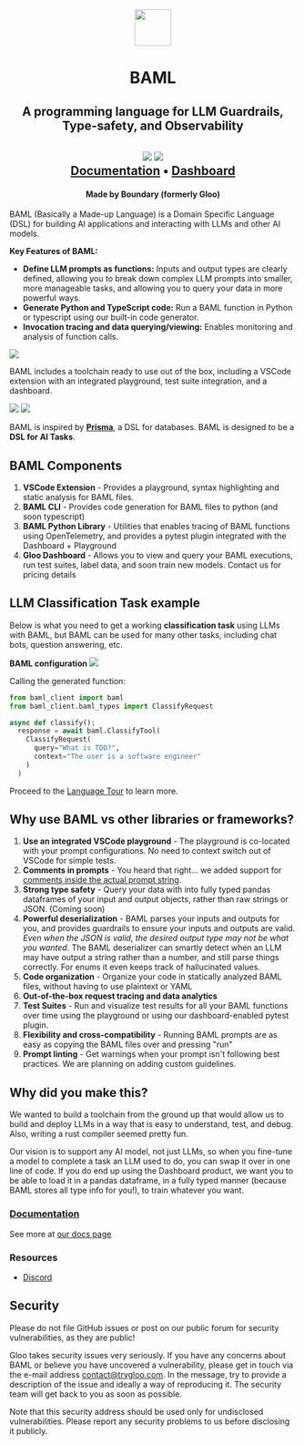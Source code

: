 <div align="center">
  <a href="https://app.trygloo.com?utm_source=github" target="_blank" rel="noopener noreferrer">
    <picture>
      <source media="(prefers-color-scheme: dark)" srcset="https://www.trygloo.com/gloo-ai-square-256.png">
      <img src="https://www.trygloo.com/gloo-ai-square-256.png" height="64">
    </picture>
  </a>
  <h1>BAML</h1>
  <h2>A programming language for LLM Guardrails, Type-safety, and Observability <h2>
  <a href="https://discord.gg/ENtBB6kkXH"><img src="https://img.shields.io/discord/1119368998161752075.svg?logo=discord" /></a>
  <a href="https://twitter.com/intent/follow?screen_name=tryGloo"><img src="https://img.shields.io/twitter/follow/tryGloo?style=social"></a>
  <!-- <a href="https://docs.boundaryml.com"><img src="https://img.shields.io/badge/documentation-gloo-brightgreen.svg"></a> -->
  <br /> 
  <a href="https://docs.boundaryml.com">Documentation</a>
 • <a href="https://app.trygloo.com">Dashboard</a>
   <h4>Made by Boundary (formerly Gloo)</h4>
</div>

BAML (Basically a Made-up Language) is a Domain Specific Language (DSL) for building AI applications and interacting with LLMs and other AI models.

**Key Features of BAML:**

- **Define LLM prompts as functions:** Inputs and output types are clearly defined, allowing you to break down complex LLM prompts into smaller, more manageable tasks, and allowing you to query your data in more powerful ways.
- **Generate Python and TypeScript code:** Run a BAML function in Python or typescript using our built-in code generator.
- **Invocation tracing and data querying/viewing:** Enables monitoring and analysis of function calls.

<img src="docs/images/baml/baml-playground.png" />

BAML includes a toolchain ready to use out of the box, including a VSCode extension with an integrated playground, test suite integration, and a dashboard.

<img src="docs/images/baml/dashboard-full-baml.png" />

<img src="docs/images/baml/dashboard-analytics.png" />

BAML is inspired by **[Prisma](https://www.prisma.io/)**, a DSL for databases. BAML is designed to be a **DSL for AI Tasks**.

## BAML Components

1. **VSCode Extension** - Provides a playground, syntax highlighting and static analysis for BAML files.
2. **BAML CLI** - Provides code generation for BAML files to python (and soon typescript)
3. **BAML Python Library** - Utilities that enables tracing of BAML functions using OpenTelemetry, and provides a pytest plugin integrated with the Dashboard + Playground
4. **Gloo Dashboard** - Allows you to view and query your BAML executions, run test suites, label data, and soon train new models. Contact us for pricing details

## LLM Classification Task example

Below is what you need to get a working **classification task** using LLMs with BAML, but BAML can be used for many other tasks, including chat bots, question answering, etc.

**BAML configuration**
<img src="docs/images/baml/full-prompt-baml.png" />

Calling the generated function:

```python
from baml_client import baml
from baml_client.baml_types import ClassifyRequest

async def classify():
  response = await baml.ClassifyTool(
    ClassifyRequest(
      query="What is TDD?",
      context="The user is a software engineer"
    )
  )
```

Proceed to the [Language Tour](./baml-by-example) to learn more.

## Why use BAML vs other libraries or frameworks?

1. **Use an integrated VSCode playground** - The playground is co-located with your prompt configurations. No need to context switch out of VSCode for simple tests.
2. **Comments in prompts** - You heard that right... we added support for [comments inside the actual prompt string](https://docs.trygloo.com/v2/mdx/baml-by-example#comments).
3. **Strong type safety** - Query your data with into fully typed pandas dataframes of your input and output objects, rather than raw strings or JSON. (Coming soon)
4. **Powerful deserialization** - BAML parses your inputs and outputs for you, and provides guardrails to ensure your inputs and outputs are valid. _Even when the JSON is valid, the desired output type may not be what you wanted_. The BAML deserializer can smartly detect when an LLM may have output a string rather than a number, and still parse things correctly. For enums it even keeps track of hallucinated values.
5. **Code organization** - Organize your code in statically analyzed BAML files, without having to use plaintext or YAML
6. **Out-of-the-box request tracing and data analytics**
7. **Test Suites** - Run and visualize test results for all your BAML functions over time using the playground or using our dashboard-enabled pytest plugin.
8. **Flexibility and cross-compatibility** - Running BAML prompts are as easy as copying the BAML files over and pressing "run"
9. **Prompt linting** - Get warnings when your prompt isn't following best practices. We are planning on adding custom guidelines.

## Why did you make this?

We wanted to build a toolchain from the ground up that would allow us to build and deploy LLMs in a way that is easy to understand, test, and debug. Also, writing a rust compiler seemed pretty fun.

Our vision is to support any AI model, not just LLMs, so when you fine-tune a model to complete a task an LLM used to do, you can swap it over in one line of code. If you do end up using the Dashboard product, we want you to be able to load it in a pandas dataframe, in a fully typed manner (because BAML stores all type info for you!), to train whatever you want.

### [Documentation](https://docs.trygloo.com)

See more at [our docs page](https://docs.trygloo.com)

### Resources

- [Discord](https://discord.gg/ENtBB6kkXH)

## Security

Please do not file GitHub issues or post on our public forum for security vulnerabilities, as they are public!

Gloo takes security issues very seriously. If you have any concerns about BAML or believe you have uncovered a vulnerability, please get in touch via the e-mail address contact@trygloo.com. In the message, try to provide a description of the issue and ideally a way of reproducing it. The security team will get back to you as soon as possible.

Note that this security address should be used only for undisclosed vulnerabilities. Please report any security problems to us before disclosing it publicly.
